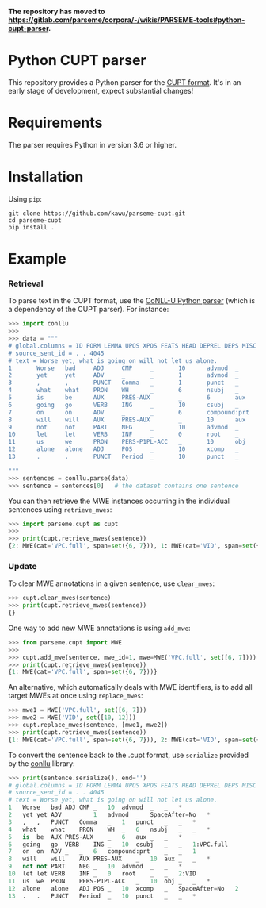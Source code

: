 **The repository has moved to https://gitlab.com/parseme/corpora/-/wikis/PARSEME-tools#python-cupt-parser.**

# Python CUPT parser

This repository provides a Python parser for the [CUPT format][cupt].  It's in
an early stage of development, expect substantial changes!

# Requirements

The parser requires Python in version 3.6 or higher.

# Installation

Using `pip`:

    git clone https://github.com/kawu/parseme-cupt.git
    cd parseme-cupt
    pip install .

# Example

### Retrieval

To parse text in the CUPT format, use the [CoNLL-U Python parser][conllu]
(which is a dependency of the CUPT parser).  For instance:
```python
>>> import conllu
>>>
>>> data = """
# global.columns = ID FORM LEMMA UPOS XPOS FEATS HEAD DEPREL DEPS MISC PARSEME:MWE
# source_sent_id = . . 4045
# text = Worse yet, what is going on will not let us alone.
1       Worse   bad     ADJ     CMP     _       10      advmod  _       _       *
2       yet     yet     ADV     _       _       1       advmod  _       SpaceAfter=No   *
3       ,       ,       PUNCT   Comma   _       1       punct   _       _       *
4       what    what    PRON    WH      _       6       nsubj   _       _       *
5       is      be      AUX     PRES-AUX        _       6       aux     _       _       *
6       going   go      VERB    ING     _       10      csubj   _       _       2:VPC.full
7       on      on      ADV     _       _       6       compound:prt    _       _       2
8       will    will    AUX     PRES-AUX        _       10      aux     _       _       *
9       not     not     PART    NEG     _       10      advmod  _       _       *
10      let     let     VERB    INF     _       0       root    _       _       1:VID
11      us      we      PRON    PERS-P1PL-ACC   _       10      obj     _       _       *
12      alone   alone   ADJ     POS     _       10      xcomp   _       SpaceAfter=No   1
13      .       .       PUNCT   Period  _       10      punct   _       _       *

"""
>>> sentences = conllu.parse(data)
>>> sentence = sentences[0]   # the dataset contains one sentence
```

You can then retrieve the MWE instances occurring in the individual sentences
using `retrieve_mwes`:
```python
>>> import parseme.cupt as cupt
>>>
>>> print(cupt.retrieve_mwes(sentence))
{2: MWE(cat='VPC.full', span=set({6, 7})), 1: MWE(cat='VID', span=set({10, 12}))}
```

### Update

To clear MWE annotations in a given sentence, use `clear_mwes`:
```python
>>> cupt.clear_mwes(sentence)
>>> print(cupt.retrieve_mwes(sentence))
{}
```

One way to add new MWE annotations is using `add_mwe`:
```python
>>> from parseme.cupt import MWE
>>>
>>> cupt.add_mwe(sentence, mwe_id=1, mwe=MWE('VPC.full', set([6, 7])))
>>> print(cupt.retrieve_mwes(sentence))
{1: MWE(cat='VPC.full', span=set({6, 7}))}
```

An alternative, which automatically deals with MWE identifiers, is to add all
target MWEs at once using `replace_mwes`:
```python
>>> mwe1 = MWE('VPC.full', set([6, 7]))
>>> mwe2 = MWE('VID', set([10, 12]))
>>> cupt.replace_mwes(sentence, [mwe1, mwe2])
>>> print(cupt.retrieve_mwes(sentence))
{1: MWE(cat='VPC.full', span=set({6, 7})), 2: MWE(cat='VID', span=set({10, 12}))}
```

To convert the sentence back to the .cupt format, use `serialize` provided by
the [conllu][conllu] library:
```python
>>> print(sentence.serialize(), end='')
# global.columns = ID FORM LEMMA UPOS XPOS FEATS HEAD DEPREL DEPS MISC PARSEME:MWE
# source_sent_id = . . 4045
# text = Worse yet, what is going on will not let us alone.
1	Worse	bad	ADJ	CMP	_	10	advmod	_	_	*
2	yet	yet	ADV	_	_	1	advmod	_	SpaceAfter=No	*
3	,	,	PUNCT	Comma	_	1	punct	_	_	*
4	what	what	PRON	WH	_	6	nsubj	_	_	*
5	is	be	AUX	PRES-AUX	_	6	aux	_	_	*
6	going	go	VERB	ING	_	10	csubj	_	_	1:VPC.full
7	on	on	ADV	_	_	6	compound:prt	_	_	1
8	will	will	AUX	PRES-AUX	_	10	aux	_	_	*
9	not	not	PART	NEG	_	10	advmod	_	_	*
10	let	let	VERB	INF	_	0	root	_	_	2:VID
11	us	we	PRON	PERS-P1PL-ACC	_	10	obj	_	_	*
12	alone	alone	ADJ	POS	_	10	xcomp	_	SpaceAfter=No	2
13	.	.	PUNCT	Period	_	10	punct	_	_	*

```


[cupt]: http://multiword.sourceforge.net/cupt-format "CUPT format"
[conllu]: https://pypi.org/project/conllu/ "Python CoNLL-U parser"
